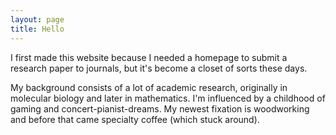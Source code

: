 ```yaml
---
layout: page
title: Hello
---
```


I first made this website because I needed a homepage to submit a research paper to journals, but it's become a closet of sorts these days.

My background consists of a lot of academic research, originally in molecular biology and later in mathematics. I'm influenced by a childhood of gaming and concert-pianist-dreams. My newest fixation is woodworking and before that came specialty coffee (which stuck around). 

<!--- two columns with headshot
<div class="row">
  <div class="col-md-4" markdown="1">
  <img width="100%" class="center-block" src="../assets/images/headshot.JPG">
  site last updated 2021-12-23
  </div>
  <div class="col-md-8" markdown="1">
  I am a 4th-year undergraduate student at Duke University studying for a B.S. in Mathematics. I'm from San Diego, CA. 

  My research interests are predominantly topics in applied mathematics, although I am trying to expose myself to as many different areas of mathematics as possible. I am currently working on a project in **partial differential equations (mixing)** and previously worked on projects in **theoretical machine learning** and **analytic number theory**.

  I have also interned at SIG (Susquehanna) for quant trading.
  </div>
</div>
--->
